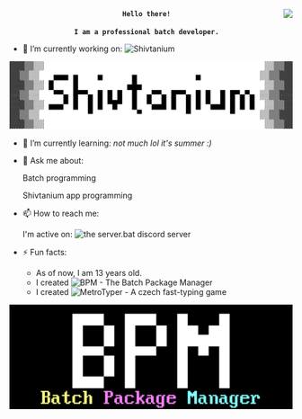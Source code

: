<div>
  <img align="right" src="https://github-readme-stats.vercel.app/api/top-langs/?username=Shivter14&layout=donut&theme=panda&count_private=true&langs_count=16">
  <div align="center"><b>
    
    Hello there!
    
    I am a professional batch developer.
  </b></div>
</div>

- 🔭 I’m currently working on: ![Shivtanium](https://github.com/Shivter14/Shivtanium)
  
<img src="https://raw.githubusercontent.com/Shivter14/Shivtanium/main/Shivtanium.png">

- 🌱 I’m currently learning: *not much lol it's summer :)*
- 💬 Ask me about:

  Batch programming

  Shivtanium app programming

- 📫 How to reach me:

  I'm active on: ![the server.bat discord server](https://discord.gg/cQNj5C3wtS)

- ⚡ Fun facts:
  - As of now, I am 13 years old.
  - I created ![BPM - The Batch Package Manager](https://github.com/Shivter14/BPM)
  - I created ![MetroTyper - A czech fast-typing game](https://github.com/Shivter14/MetroTyper)

![BPM logo](https://github.com/Shivter14/BPM/blob/main/BPM.png)
